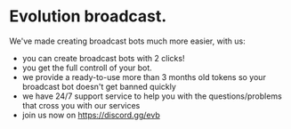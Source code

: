 # Evolution broadcast.
 
We've made creating broadcast bots much more easier, with us:

- you can create broadcast bots with 2 clicks!
- you get the full controll of your bot.
- we provide a ready-to-use more than 3 months old tokens so your broadcast bot doesn't get banned quickly
- we have 24/7 support service to help you with the questions/problems that cross you with our services
- join us now on https://discord.gg/evb
